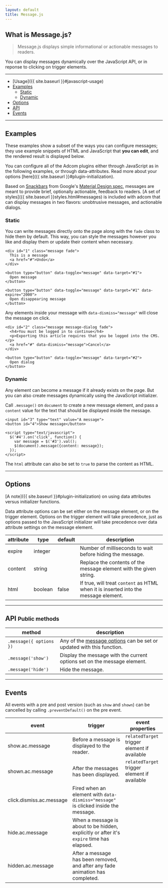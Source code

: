 ```yaml
---
layout: default
title: Message.js
---
```


## What is Message.js?

> Message.js displays simple informational or actionable messages to readers.

You can display messages dynamically over the JavaScript API, or in reponse to clicking on trigger elements.

---

* [Usage]({{ site.baseurl }}#javascript-usage)
* [Examples](#examples)
  * [Static](#static)
  * [Dynamic](#dynamic)
* [Options](#options)
* [API](#api)
* [Events](#events)

---

## Examples

These examples show a subset of the ways you can configure messages; they use example snippets of HTML and JavaScript that **you can edit**, and the rendered result is displayed below.

You can configure all of the Adcom plugins either through JavaScript as in the following examples, or through data-attributes. Read more about your options [here]({{ site.baseurl }}#plugin-initialization).

Based on [Snackbars](http://www.google.com/design/spec/components/snackbars-toasts.html) from Google's [Material Design spec](http://www.google.com/design/spec/material-design/introduction.html), messages are meant to provide brief, optionally actionable, feedback to readers. [A set of styles]({{ site.baseurl }}styles.html#messages) is included with adcom that can display messages in two flavors: unobtrusive messages, and actionable dialogs.

### Static

You can write messages directly onto the page along with the `fade` class to hide them by default. This way, you can style the messages however you like and display them or update their content when necessary.

``` example-html-bs
<div id="1" class="message fade">
  This is a message
  <a href="#">Undo</a>
</div>

<button type="button" data-toggle="message" data-target="#1">
  Open message
</button>

<button type="button" data-toggle="message" data-target="#1" data-expire="2000">
  Open disappearing message
</button>
```

Any elements inside your message with `data-dismiss="message"` will close the message on click.

``` example-html-bs
<div id="2" class="message message-dialog fade">
  <h4>You must be logged in to continue</h4>
  <p>Exporting this article requires that you be logged into the CMS.</p>
  <a href="#" data-dismiss="message">Cancel</a>
</div>

<button type="button" data-toggle="message" data-target="#2">
  Open dialog
</button>
```

### Dynamic

Any element can become a message if it already exists on the page. But you can also create messages dynamically using the JavaScript initializer.

Call `.message()` on `document` to create a new message element, and pass a `content` value for the text that should be displayed inside the message.

``` example-html-bs
<input id="3" type="text" value="A message">
<button id="4">Show message</button>

<script type="text/javascript">
  $('#4').on('click', function() {
    var message = $('#3').val();
    $(document).message({content: message});
  });
</script>
```

The `html` attribute can also be set to `true` to parse the content as HTML.

---

## Options

[A note]({{ site.baseurl }}#plugin-initialization) on using data attributes versus initializer functions.

Data attribute options can be set either on the message element, or on the trigger element. Options on the trigger element will take precedence, just as options passed to the JavaScript initializer will take precedence over data attribute settings on the message element.

| attribute        | type           | default | description |
| ---------------- | -------------- | ------- | ----------- |
| expire | integer | | Number of milliseconds to wait before hiding the message. |
| content | string | | Replace the contents of the message element with the given string. |
| html | boolean | false | If true, will treat `content` as HTML when it is inserted into the message element. |

---

<h2 id="api">API <small>Public methods</small></h2>

| method           | description |
| ---------------- | ----------- |
| `.message({ options })` | Any of the [message options](#options) can be set or updated with this function. |
| `.message('show')` | Display the message with the current options set on the message element. |
| `.message('hide')` | Hide the message. |

---

## Events

All events with a pre and post version (such as `show` and `shown`) can be cancelled by calling `.preventDefault()` on the pre event.

| event | trigger | event properties |
| ----- | ------- | ---------------- |
| show.ac.message | Before a message is displayed to the reader. | `relatedTarget` trigger element if available |
| shown.ac.message | After the messages has been displayed. | `relatedTarget` trigger element if available |
| click.dismiss.ac.message | Fired when an element with `data-dismiss="message"` is clicked inside the message. | |
| hide.ac.message | When a message is about to be hidden, explicitly or after it's `expire` time has elapsed. | |
| hidden.ac.message | After a message has been removed, and after any fade animation has completed. | |
